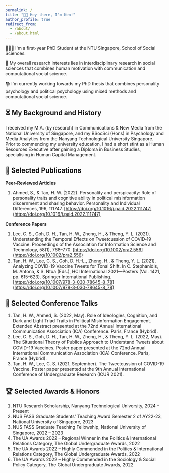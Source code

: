 ```yaml
---
permalink: /
title: "👋🏻 Hey there, I'm Ken!"
author_profile: true
redirect_from: 
  - /about/
  - /about.html
---
```

🧑🏻‍💻 I'm a first-year PhD Student at the NTU Singapore, School of Social Sciences.

📑 My overall research interests lies in interdisciplinary research in social sciences that combines human motivation with communication and computational social science. 

📚 I'm currently working towards my PhD thesis that combines personality psychology and political psychology using mixed methods and computational social science.


## ⏳ My Background and History
I received my M.A. (by research) in Communications & New Media from the National University of Singapore, and my BSocSci (Hons) in Psychology and Media Analytics from the Nanyang Technological University Singapore. Prior to commencing my university education, I had a short stint as a Human Resources Executive after gaining a Diploma in Business Studies, specialising in Human Capital Management. 


## 📝 Selected Publications
**Peer-Reviewed Articles**
1. Ahmed, S., & Tan, H. W. (2022). Personality and perspicacity: Role of personality traits and cognitive ability in political misinformation discernment and sharing behavior. Personality and Individual Differences, 196, 111747. [https://doi.org/10.1016/j.paid.2022.111747](https://doi.org/10.1016/j.paid.2022.111747)

**Conference Papers**
1. Lee, C. S., Goh, D. H., Tan, H. W., Zheng, H., & Theng, Y. L. (2021). Understanding the Temporal Effects on Tweetcussion of COVID‐19 Vaccine. Proceedings of the Association for Information Science and Technology, 58(1), 768–770. [https://doi.org/10.1002/pra2.556](https://doi.org/10.1002/pra2.556)
2. Tan, H. W., Lee, C. S., Goh, D. H.-L., Zheng, H., & Theng, Y. L. (2021). Analyzing COVID-19 Vaccine Tweets for Tonal Shift. In C. Stephanidis, M. Antona, & S. Ntoa (Eds.), HCI International 2021—Posters (Vol. 1421, pp. 615–623). Springer International Publishing. [https://doi.org/10.1007/978-3-030-78645-8_78](https://doi.org/10.1007/978-3-030-78645-8_78)


## 💬 Selected Conference Talks 
1. Tan, H. W., Ahmed, S. (2022, May). Role of Ideologies, Cognition, and Dark and Light Triad Traits in Political Misinformation Engagement. Extended Abstract presented at the 72nd Annual International Communication Association (ICA) Conference. Paris, France (Hybrid).
2. Lee, C. S., Goh, D. H., Tan, H. W., Zheng, H., & Theng, Y. L. (2022, May). The Situational Theory of Publics Approach to Understand Tweets about COVID-19 Vaccines. Poster paper presented at the 72nd Annual International Communication Association (ICA) Conference. Paris, France (Hybrid).
3. Tan, H. W., Lee, C. S. (2021, September). The Tweetcussion of COVID-19 Vaccine. Poster paper presented at the 9th Annual International Conference of Undergraduate Research (ICUR 2021).


## 🏆 Selected Awards & Honors
1. NTU Research Scholarship, Nanyang Technological University, 2024 – Present
2. NUS FASS Graduate Students' Teaching Award Semester 2 of AY22-23, National University of Singapore, 2023
3. NUS FASS Graduate Teaching Fellowship, National University of Singapore, 2022 – 2023
4. The UA Awards 2022 – Regional Winner in the Politics & International Relations Category, The Global Undergraduate Awards, 2022
5. The UA Awards 2022 – Highly Commended in the Politics & International Relations Category, The Global Undergraduate Awards, 2022
6. The UA Awards 2022 – Highly Commended in the Sociology & Social Policy Category, The Global Undergraduate Awards, 2022